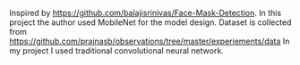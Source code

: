 Inspired by https://github.com/balajisrinivas/Face-Mask-Detection. In this project the author used MobileNet for the model design.
Dataset is collected from https://github.com/prajnasb/observations/tree/master/experiements/data
In my project I used traditional convolutional neural network.
